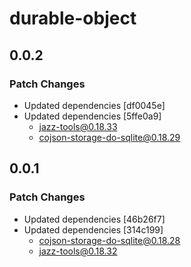# durable-object

## 0.0.2

### Patch Changes

- Updated dependencies [df0045e]
- Updated dependencies [5ffe0a9]
  - jazz-tools@0.18.33
  - cojson-storage-do-sqlite@0.18.29

## 0.0.1

### Patch Changes

- Updated dependencies [46b26f7]
- Updated dependencies [314c199]
  - cojson-storage-do-sqlite@0.18.28
  - jazz-tools@0.18.32
